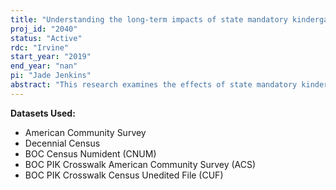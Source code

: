 ```yaml
---
title: "Understanding the long-term impacts of state mandatory kindergarten attendance"
proj_id: "2040"
status: "Active"
rdc: "Irvine"
start_year: "2019"
end_year: "nan"
pi: "Jade Jenkins"
abstract: "This research examines the effects of state mandatory kindergarten requirements on long-run educational attainment and labor market outcomes. While in most states kindergarten began as a voluntary program, starting in the 1970s some states evolved to mandating kindergarten attendance. Several changes in state mandatory school entrance laws across—and in some instances, within—states over time provide an opportunity to causally identify the influence of an additional year of early-childhood education on important individual education and labor market outcomes, comparing states with mandatory attendance to those with voluntary attendance. Using a natural experiment design, we exploit variation in kindergarten requirements between 1970 and 2000 using pooled repeated cross-sections for individuals born between 1965 and 1995 observed in the 2000 Decennial Census and the 2001–2016 American Community Survey. We compare population-level outcomes for birth cohorts observed in the surveys over time. Our results will shed light on the anticipated impact of universal prekindergarten programs given the national trend towards preschool for all."
---
```


**Datasets Used:**

  - American Community Survey 
  - Decennial Census 
  - BOC Census Numident (CNUM) 
  - BOC PIK Crosswalk American Community Survey (ACS) 
  - BOC PIK Crosswalk Census Unedited File (CUF) 

